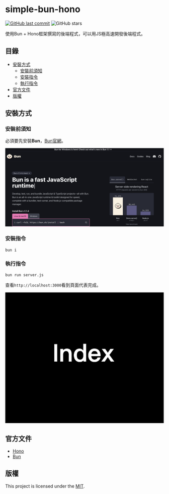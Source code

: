 # simple-bun-hono

[![GitHub last commit](https://img.shields.io/github/last-commit/connectshark/simple-bun-hono.svg?style=flat)](https://github.com/connectshark/simple-bun-hono)
![GitHub stars](https://img.shields.io/github/stars/connectshark/simple-bun-hono.svg?style=social&label=Stars&style=plastic)

使用Bun + Hono框架撰寫的後端程式，可以用JS極高速開發後端程式。

## 目錄

- [安裝方式](#安裝方式)
  - [安裝前須知](#安裝前須知)
  - [安裝指令](#安裝指令)
  - [執行指令](#執行指令)
- [官方文件](#官方文件)
- [版權](#版權)

## 安裝方式

### 安裝前須知

必須要先安裝**Bun**，[Bun官網](https://bun.sh/)。

[![](/readme/bun.png)](https://bun.sh/)

### 安裝指令


```
bun i
```

### 執行指令

```
bun run server.js
```

查看`http://localhost:3000`看到頁面代表完成。

![](/readme/screenshot.png)

## 官方文件

- [Hono](https://hono.dev/)
- [Bun](https://bun.sh/)

## 版權

This project is licensed under the [MIT](/LICENSE).